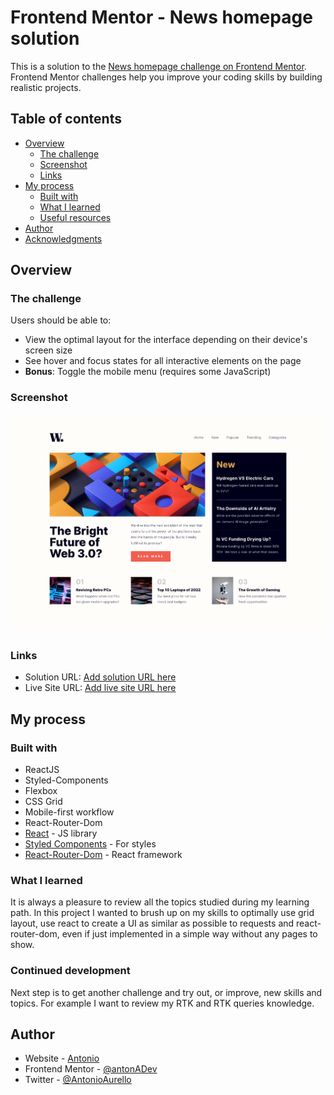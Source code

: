 # Frontend Mentor - News homepage solution

This is a solution to the [News homepage challenge on Frontend Mentor](https://www.frontendmentor.io/challenges/news-homepage-H6SWTa1MFl). Frontend Mentor challenges help you improve your coding skills by building realistic projects.

## Table of contents

- [Overview](#overview)
  - [The challenge](#the-challenge)
  - [Screenshot](#screenshot)
  - [Links](#links)
- [My process](#my-process)
  - [Built with](#built-with)
  - [What I learned](#what-i-learned)
  - [Useful resources](#useful-resources)
- [Author](#author)
- [Acknowledgments](#acknowledgments)

## Overview

### The challenge

Users should be able to:

- View the optimal layout for the interface depending on their device's screen size
- See hover and focus states for all interactive elements on the page
- **Bonus**: Toggle the mobile menu (requires some JavaScript)

### Screenshot

![](./screenshot.png)

### Links

- Solution URL: [Add solution URL here](https://github.com/antonADev/news-homepage)
- Live Site URL: [Add live site URL here](https://news-webpage-antonadev.netlify.app/)

## My process

### Built with

- ReactJS
- Styled-Components
- Flexbox
- CSS Grid
- Mobile-first workflow
- React-Router-Dom
- [React](https://reactjs.org/) - JS library
- [Styled Components](https://styled-components.com/) - For styles
- [React-Router-Dom](https://reactrouter.com/en/6.4.3) - React framework

### What I learned

It is always a pleasure to review all the topics studied during my learning path. In this project I wanted to brush up on my skills to optimally use grid layout, use react to create a UI as similar as possible to requests and react-router-dom, even if just implemented in a simple way without any pages to show.

### Continued development

Next step is to get another challenge and try out, or improve, new skills and topics. For example I want to review my RTK and RTK queries knowledge.

## Author

- Website - [Antonio](https://github.com/antonADev)
- Frontend Mentor - [@antonADev](https://www.frontendmentor.io/profile/antonADev)
- Twitter - [@AntonioAurello](https://www.twitter.com/AntonioAurello)
